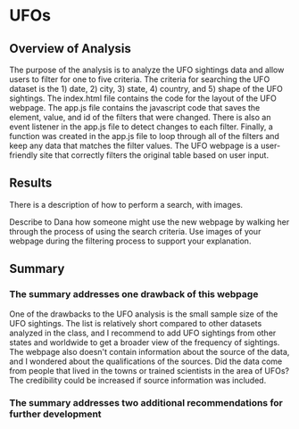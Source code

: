 # UFOs

## Overview of Analysis
The purpose of the analysis is to analyze the UFO sightings data and allow users to filter for one to five criteria. The criteria for searching the UFO dataset is the 1) date, 2) city, 3) state, 4) country, and 5) shape of the UFO sightings. The index.html file contains the code for the layout of the UFO webpage. The app.js file contains the javascript code that saves the element, value, and id of the filters that were changed. There is also an event listener in the app.js file to detect changes to each filter. Finally, a function was created in the app.js file to loop through all of the filters and keep any data that matches the filter values. The UFO webpage is a user-friendly site that correctly filters the original table based on user input. 

## Results
There is a description of how to perform a search, with images.

Describe to Dana how someone might use the new webpage by walking her through the process of using the search criteria. Use images of your webpage during the filtering process to support your explanation.

## Summary
### The summary addresses one drawback of this webpage
One of the drawbacks to the UFO analysis is the small sample size of the UFO sightings. The list is relatively short compared to other datasets analyzed in the class, and I recommend to add UFO sightings from other states and worldwide to get a broader view of the frequency of sightings. The webpage also doesn't contain information about the source of the data, and I wondered about the qualifications of the sources. Did the data come from people that lived in the towns or trained scientists in the area of UFOs? The credibility could be increased if source information was included.

### The summary addresses two additional recommendations for further development
